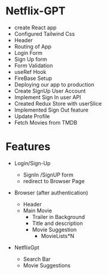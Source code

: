 # Netflix-GPT 
- create React app
- Configured Tailwind Css
- Header
- Routing of App
- Login Form
- Sign Up form
- Form Validation
- useRef Hook
- FireBase Setup
- Deploying our app to production
- Create SignUp User Account
- Implement Sign In user API
- Created Redux Store with userSlice
- Implemented Sign Out feature
- Update Profile
- Fetch Movies from TMDB

# Features
- Login/Sign-Up
   - SignIn /SignUP form
   - redirect to Browser Page
- Browser (after authentication)
    - Header
    - Main Movie
        - Trailer in Background
        - Title and description
        - Movie Suggestion
           - MovieLists*N

- NetflixGpt
   - Search Bar
   - Movie Suggestions